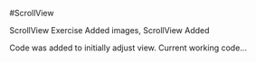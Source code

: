 #ScrollView

ScrollView Exercise
Added images, 
ScrollView Added

Code was added to initially adjust view.
Current working code...

